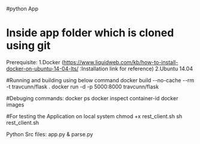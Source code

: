 #python App
# Inside app folder which is cloned using git

Prerequisite:
1.Docker (https://www.liquidweb.com/kb/how-to-install-docker-on-ubuntu-14-04-lts/ :Installation link for reference)
2.Ubuntu 14.04


#Running and building using below command
docker build --no-cache --rm -t travcunn/flask .
docker run -d -p 5000:8000 travcunn/flask

#Debuging commands:
docker ps
docker inspect container-id
docker images


#For testing the Application on local system
chmod +x rest_client.sh
sh rest_client.sh

Python Src files:
app.py & parse.py



